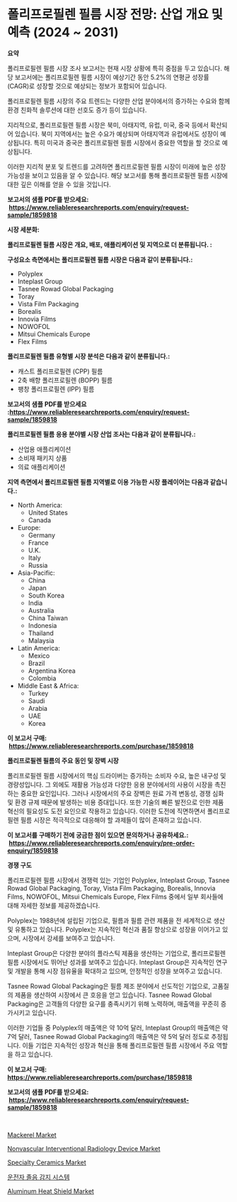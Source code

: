 <p><h1>폴리프로필렌 필름 시장 전망: 산업 개요 및 예측 (2024 ~ 2031)</h1></p><p><strong>요약</strong></p>
<p><p>폴리프로필렌 필름 시장 조사 보고서는 현재 시장 상황에 특히 중점을 두고 있습니다. 해당 보고서에는 폴리프로필렌 필름 시장이 예상기간 동안 5.2%의 연평균 성장률(CAGR)로 성장할 것으로 예상되는 정보가 포함되어 있습니다.</p><p>폴리프로필렌 필름 시장의 주요 트렌드는 다양한 산업 분야에서의 증가하는 수요와 함께 환경 친화적 솔루션에 대한 선호도 증가 등이 있습니다.</p><p>지리적으로, 폴리프로필렌 필름 시장은 북미, 아태지역, 유럽, 미국, 중국 등에서 확산되어 있습니다. 북미 지역에서는 높은 수요가 예상되며 아태지역과 유럽에서도 성장이 예상됩니다. 특히 미국과 중국은 폴리프로필렌 필름 시장에서 중요한 역할을 할 것으로 예상됩니다.</p><p>이러한 지리적 분포 및 트렌드를 고려하면 폴리프로필렌 필름 시장이 미래에 높은 성장 가능성을 보이고 있음을 알 수 있습니다. 해당 보고서를 통해 폴리프로필렌 필름 시장에 대한 깊은 이해를 얻을 수 있을 것입니다.</p></p>
<p><strong>보고서의 샘플 PDF를 받으세요: &nbsp;<a href="https://www.reliableresearchreports.com/enquiry/request-sample/1859818">https://www.reliableresearchreports.com/enquiry/request-sample/1859818</a></strong></p>
<p><strong>시장 세분화:</strong></p>
<p><strong> 폴리프로필렌 필름 시장은 개요, 배포, 애플리케이션 및 지역으로 더 분류됩니다. :</strong></p>
<p><strong>구성요소 측면에서는 폴리프로필렌 필름 시장은 다음과 같이 분류됩니다.:</strong></p>
<p><ul><li>Polyplex</li><li>Inteplast Group</li><li>Tasnee Rowad Global Packaging</li><li>Toray</li><li>Vista Film Packaging</li><li>Borealis</li><li>Innovia Films</li><li>NOWOFOL</li><li>Mitsui Chemicals Europe</li><li>Flex Films</li></ul></p>
<p><strong> 폴리프로필렌 필름 유형별 시장 분석은 다음과 같이 분류됩니다.:</strong></p>
<p><ul><li>캐스트 폴리프로필렌 (CPP) 필름</li><li>2축 배향 폴리프로필렌 (BOPP) 필름</li><li>팽창 폴리프로필렌 (IPP) 필름</li></ul></p>
<p><strong>보고서의 샘플 PDF를 받으세요 :<a href="https://www.reliableresearchreports.com/enquiry/request-sample/1859818">https://www.reliableresearchreports.com/enquiry/request-sample/1859818</a></strong></p>
<p><strong> 폴리프로필렌 필름 응용 분야별 시장 산업 조사는 다음과 같이 분류됩니다.:</strong></p>
<p><ul><li>산업용 애플리케이션</li><li>소비재 패키지 상품</li><li>의료 애플리케이션</li></ul></p>
<p><strong>지역 측면에서 폴리프로필렌 필름 지역별로 이용 가능한 시장 플레이어는 다음과 같습니다.:</strong></p>
<p><ul>
    <li>
        North America:
        <ul>
            <li>United States</li>
            <li>Canada</li>
        </ul>
    </li>
    <li>
        Europe:
        <ul>
            <li>Germany</li>
            <li>France</li>
            <li>U.K.</li>
            <li>Italy</li>
            <li>Russia</li>
        </ul>
    </li>
    <li>
        Asia-Pacific:
        <ul>
            <li>China</li>
            <li>Japan</li>
            <li>South Korea</li>
            <li>India</li>
            <li>Australia</li>
            <li>China Taiwan</li>
            <li>Indonesia</li>
            <li>Thailand</li>
            <li>Malaysia</li>
        </ul>
    </li>
    <li>
        Latin America:
        <ul>
            <li>Mexico</li>
            <li>Brazil</li>
            <li>Argentina Korea</li>
            <li>Colombia</li>
        </ul>
    </li>
    <li>
        Middle East & Africa:
        <ul>
            <li>Turkey</li>
            <li>Saudi</li>
            <li>Arabia</li>
            <li>UAE</li>
            <li>Korea</li>
        </ul>
    </li>
    </ul></p>
<p><strong>이 보고서 구매: &nbsp;<a href="https://www.reliableresearchreports.com/purchase/1859818">https://www.reliableresearchreports.com/purchase/1859818</a></strong></p>
<p><strong>폴리프로필렌 필름의 주요 동인 및 장벽 시장</strong></p>
<p><p>폴리프로필렌 필름 시장에서의 핵심 드라이버는 증가하는 소비자 수요, 높은 내구성 및 경량성입니다. 그 외에도 재활용 가능성과 다양한 응용 분야에서의 사용이 시장을 촉진하는 중요한 요인입니다. 그러나 시장에서의 주요 장벽은 원료 가격 변동성, 경쟁 심화 및 환경 규제 때문에 발생하는 비용 증대입니다. 또한 기술의 빠른 발전으로 인한 제품 혁신의 필요성도 도전 요인으로 작용하고 있습니다. 이러한 도전에 직면하면서 폴리프로필렌 필름 시장은 적극적으로 대응해야 할 과제들이 많이 존재하고 있습니다.</p></p>
<p><strong>이 보고서를 구매하기 전에 궁금한 점이 있으면 문의하거나 공유하세요.: &nbsp;<a href="https://www.reliableresearchreports.com/enquiry/pre-order-enquiry/1859818">https://www.reliableresearchreports.com/enquiry/pre-order-enquiry/1859818</a></strong></p>
<p><strong>경쟁 구도</strong></p>
<p><p>폴리프로필렌 필름 시장에서 경쟁력 있는 기업인 Polyplex, Inteplast Group, Tasnee Rowad Global Packaging, Toray, Vista Film Packaging, Borealis, Innovia Films, NOWOFOL, Mitsui Chemicals Europe, Flex Films 중에서 일부 회사들에 대해 자세한 정보를 제공하겠습니다.</p><p>Polyplex는 1988년에 설립된 기업으로, 필름과 필름 관련 제품을 전 세계적으로 생산 및 유통하고 있습니다. Polyplex는 지속적인 혁신과 품질 향상으로 성장을 이어가고 있으며, 시장에서 강세를 보여주고 있습니다.</p><p>Inteplast Group은 다양한 분야의 플라스틱 제품을 생산하는 기업으로, 폴리프로필렌 필름 시장에서도 뛰어난 성과를 보여주고 있습니다. Inteplast Group은 지속적인 연구 및 개발을 통해 시장 점유율을 확대하고 있으며, 안정적인 성장을 보여주고 있습니다.</p><p>Tasnee Rowad Global Packaging은 필름 제조 분야에서 선도적인 기업으로, 고품질의 제품을 생산하여 시장에서 큰 호응을 얻고 있습니다. Tasnee Rowad Global Packaging은 고객들의 다양한 요구를 충족시키기 위해 노력하며, 매출액을 꾸준히 증가시키고 있습니다.</p><p>이러한 기업들 중 Polyplex의 매출액은 약 10억 달러, Inteplast Group의 매출액은 약 7억 달러, Tasnee Rowad Global Packaging의 매출액은 약 5억 달러 정도로 추정됩니다. 이들 기업은 지속적인 성장과 혁신을 통해 폴리프로필렌 필름 시장에서 주요 역할을 하고 있습니다.</p></p>
<p><strong>이 보고서 구매: &nbsp; <a href="https://www.reliableresearchreports.com/purchase/1859818">https://www.reliableresearchreports.com/purchase/1859818</a></strong></p>
<p><strong>보고서의 샘플 PDF를 받으세요: &nbsp;<a href="https://www.reliableresearchreports.com/enquiry/request-sample/1859818">https://www.reliableresearchreports.com/enquiry/request-sample/1859818</a></strong><strong></strong></p>
<p>&nbsp;</p>
<p><p><a href="https://view.publitas.com/reportprime-1/mackerel-market-analysis-examines-its-scope-on-growth-opportunities-and-forecasted-trends-spanning-from-2024-to-2031/">Mackerel Market</a></p><p><a href="https://issuu.com/reportprime-2/docs/nonvascular-interventional-radiology-device-market">Nonvascular Interventional Radiology Device Market</a></p><p><a href="https://github.com/brenzgnarento/Market-Research-Report-List-1/blob/main/specialty-ceramics-market.md">Specialty Ceramics Market</a></p><p><a href="https://github.com/nuekbpymrrz5/Market-Research-Report-List-1/blob/main/5630461192574.md">운전자 졸음 감지 시스템</a></p><p><a href="https://github.com/jerrycopelandthomaswsqd8q/Market-Research-Report-List-1/blob/main/aluminum-heat-shield-market.md">Aluminum Heat Shield Market</a></p></p>